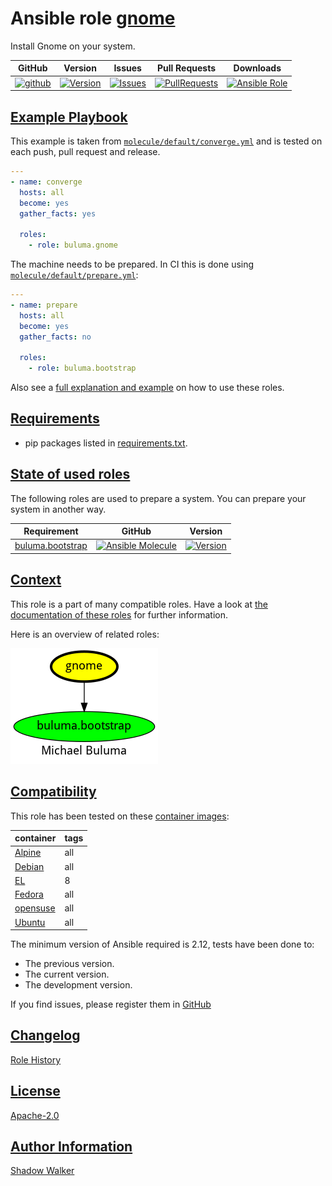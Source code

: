 # Ansible role [gnome](https://galaxy.ansible.com/ui/standalone/roles/buluma/gnome/documentation)

Install Gnome on your system.

|GitHub|Version|Issues|Pull Requests|Downloads|
|------|-------|------|-------------|---------|
|[![github](https://github.com/buluma/ansible-role-gnome/actions/workflows/molecule.yml/badge.svg)](https://github.com/buluma/ansible-role-gnome/actions/workflows/molecule.yml)|[![Version](https://img.shields.io/github/release/buluma/ansible-role-gnome.svg)](https://github.com/buluma/ansible-role-gnome/releases/)|[![Issues](https://img.shields.io/github/issues/buluma/ansible-role-gnome.svg)](https://github.com/buluma/ansible-role-gnome/issues/)|[![PullRequests](https://img.shields.io/github/issues-pr-closed-raw/buluma/ansible-role-gnome.svg)](https://github.com/buluma/ansible-role-gnome/pulls/)|[![Ansible Role](https://img.shields.io/ansible/role/d/buluma/gnome)](https://galaxy.ansible.com/ui/standalone/roles/buluma/gnome/documentation)|

## [Example Playbook](#example-playbook)

This example is taken from [`molecule/default/converge.yml`](https://github.com/buluma/ansible-role-gnome/blob/master/molecule/default/converge.yml) and is tested on each push, pull request and release.

```yaml
---
- name: converge
  hosts: all
  become: yes
  gather_facts: yes

  roles:
    - role: buluma.gnome
```

The machine needs to be prepared. In CI this is done using [`molecule/default/prepare.yml`](https://github.com/buluma/ansible-role-gnome/blob/master/molecule/default/prepare.yml):

```yaml
---
- name: prepare
  hosts: all
  become: yes
  gather_facts: no

  roles:
    - role: buluma.bootstrap
```

Also see a [full explanation and example](https://buluma.github.io/how-to-use-these-roles.html) on how to use these roles.


## [Requirements](#requirements)

- pip packages listed in [requirements.txt](https://github.com/buluma/ansible-role-gnome/blob/master/requirements.txt).

## [State of used roles](#state-of-used-roles)

The following roles are used to prepare a system. You can prepare your system in another way.

| Requirement | GitHub | Version |
|-------------|--------|--------|
|[buluma.bootstrap](https://galaxy.ansible.com/buluma/bootstrap)|[![Ansible Molecule](https://github.com/buluma/ansible-role-bootstrap/actions/workflows/molecule.yml/badge.svg)](https://github.com/buluma/ansible-role-bootstrap/actions/workflows/molecule.yml)|[![Version](https://img.shields.io/github/release/buluma/ansible-role-bootstrap.svg)](https://github.com/shadowwalker/ansible-role-bootstrap)|

## [Context](#context)

This role is a part of many compatible roles. Have a look at [the documentation of these roles](https://buluma.github.io/) for further information.

Here is an overview of related roles:

![dependencies](https://raw.githubusercontent.com/buluma/ansible-role-gnome/png/requirements.png "Dependencies")

## [Compatibility](#compatibility)

This role has been tested on these [container images](https://hub.docker.com/u/buluma):

|container|tags|
|---------|----|
|[Alpine](https://hub.docker.com/r/buluma/alpine)|all|
|[Debian](https://hub.docker.com/r/buluma/debian)|all|
|[EL](https://hub.docker.com/r/buluma/enterpriselinux)|8|
|[Fedora](https://hub.docker.com/r/buluma/fedora)|all|
|[opensuse](https://hub.docker.com/r/buluma/opensuse)|all|
|[Ubuntu](https://hub.docker.com/r/buluma/ubuntu)|all|

The minimum version of Ansible required is 2.12, tests have been done to:

- The previous version.
- The current version.
- The development version.

If you find issues, please register them in [GitHub](https://github.com/buluma/ansible-role-gnome/issues)

## [Changelog](#changelog)

[Role History](https://github.com/buluma/ansible-role-gnome/blob/master/CHANGELOG.md)

## [License](#license)

[Apache-2.0](https://github.com/buluma/ansible-role-gnome/blob/master/LICENSE)

## [Author Information](#author-information)

[Shadow Walker](https://buluma.github.io/)
